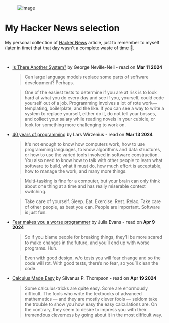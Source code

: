 
<figure>
  <img src="https://media4.giphy.com/media/v1.Y2lkPTc5MGI3NjExcGthZzFpYWV3aHlvNnlpN3ZycnY1MGIwN3poaGIzcmp5eHh2YmlkZSZlcD12MV9pbnRlcm5hbF9naWZfYnlfaWQmY3Q9Zw/3ohjV0PbaTBNw42YO4/giphy.gif" alt="image"/>
</figure>

# My Hacker News selection
My personal collection of [Hacker News](https://news.ycombinator.com/) article, just to remember to myself (later in time) that that day wasn't a complete waste of time 🧠.

<br />

- [Is There Another System?](https://cacm.acm.org/opinion/is-there-another-system/) by George Neville-Neil - read on **Mar 11 2024**
  > Can large language models replace some parts of software development? Perhaps.
  
  > One of the easiest tests to determine if you are at risk is to look hard at what you do every day and see if you, yourself, could code yourself out of a job. Programming involves a lot of rote work—templating, boilerplate, and the like. If you can see a way to write a system to replace yourself, either do it, do not tell your bosses, and collect your salary while reading novels in your cubicle, or look for something more challenging to work on.

- [40 years of programming](https://liw.fi/40/) by Lars Wirzenius - read on **Mar 13 2024**
  > It's not enough to know how computers work, how to use programming languages, to know algorithms and data structures, or how to use the varied tools involved in software construction. You also need to know how to talk with other people to learn what software to build, what it must do, how much effort is acceptable, how to manage the work, and many more things.
  
  > Multi-tasking is fine for a computer, but your brain can only think about one thing at a time and has really miserable context switching.
  
  > Take care of yourself. Sleep. Eat. Exercise. Rest. Relax. Take care of other people, as best you can. People are important. Software is just fun.

- [Fear makes you a worse programmer](https://jvns.ca/blog/2014/12/21/fear-makes-you-a-worse-programmer/) by Julia Evans - read on **Apr 9 2024**
  > So if you blame people for breaking things, they’ll be more scared to make changes in the future, and you’ll end up with worse programs. Huh.
  
  > Even with good design, w/o tests you will fear change and so the code will rot. With good tests, there’s no fear, so you’ll clean the code.
  
- [Calculus Made Easy](https://calculusmadeeasy.org/) by Silvanus P. Thompson - read on **Apr 19 2024**
  > Some calculus-tricks are quite easy. Some are enormously difficult. The fools who write the textbooks of advanced mathematics — and they are mostly clever fools — seldom take the trouble to show you how easy the easy calculations are. On the contrary, they seem to desire to impress you with their tremendous cleverness by going about it in the most difficult way. 
  

